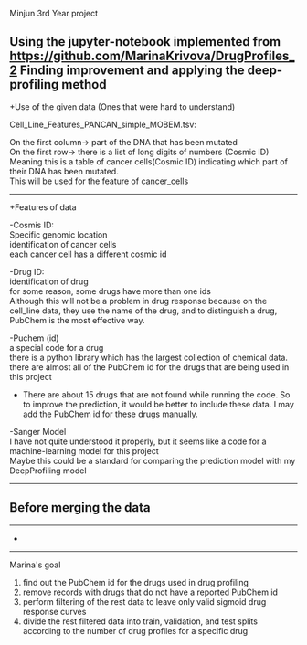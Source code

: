 Minjun 3rd Year project

Using the jupyter-notebook implemented from https://github.com/MarinaKrivova/DrugProfiles_2
Finding improvement and applying the deep-profiling method
------------------------
+Use of the given data (Ones that were hard to understand)

Cell_Line_Features_PANCAN_simple_MOBEM.tsv:<br>

On the first column-> part of the DNA that has been mutated<br>
On the first row-> there is a list of long digits of numbers (Cosmic ID)<br>
Meaning this is a table of cancer cells(Cosmic ID) indicating which part of their DNA has been mutated.<br>
This will be used for the feature of cancer_cells<br>


---------------------
+Features of data



-Cosmis ID:<br>
Specific genomic location<br>
identification of cancer cells<br>
each cancer cell has a different cosmic id<br>



-Drug ID:<br>
identification of drug<br>
for some reason, some drugs have more than one ids<br>
Although this will not be a problem in drug response because on the cell_line data, they use the name of the drug, and to distinguish a drug, PubChem is the most effective way.<br>



-Puchem (id)<br>
a special code for a drug<br>
there is a python library which has the largest collection of chemical data.<br>
there are almost all of the PubChem id for the drugs that are being used in this project<br>

+ There are about 15 drugs that are not found while running the code. So to improve the prediction, it would be better to include these data. I may add the PubChem id for these drugs manually.<br>



-Sanger Model<br>
I have not quite understood it properly, but it seems like a code for a machine-learning model for this project<br>
Maybe this could be a standard for comparing the prediction model with my DeepProfiling model<br>

-------------------
Before merging the data<br>
- 


--------------------
-


---------------
Marina's goal
1. find out the PubChem id for the drugs used in drug profiling
2. remove records with drugs that do not have a reported PubChem id
3. perform filtering of the rest data to leave only valid sigmoid drug response curves
4. divide the rest filtered data into train, validation, and test splits according to the number of drug profiles for a specific drug
